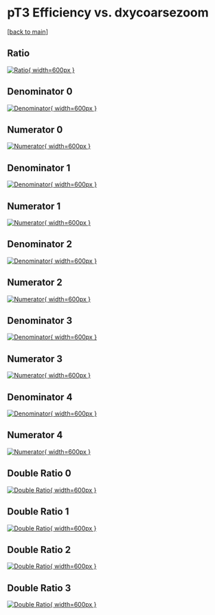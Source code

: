 # pT3 Efficiency vs. dxycoarsezoom

[[back to main](./)]



## Ratio

[![Ratio](../mtv/var/pT3_xtr_321_-1_eff_dxycoarsezoom.png){ width=600px }](../mtv/var/pT3_xtr_321_-1_eff_dxycoarsezoom.pdf)

## Denominator 0

[![Denominator](../mtv/den/pT3_xtr_321_-1_eff_dxycoarsezoom_den0.png){ width=600px }](../mtv/den/pT3_xtr_321_-1_eff_dxycoarsezoom_den0.pdf)

## Numerator 0

[![Numerator](../mtv/num/pT3_xtr_321_-1_eff_dxycoarsezoom_num0.png){ width=600px }](../mtv/num/pT3_xtr_321_-1_eff_dxycoarsezoom_num0.pdf)

## Denominator 1

[![Denominator](../mtv/den/pT3_xtr_321_-1_eff_dxycoarsezoom_den1.png){ width=600px }](../mtv/den/pT3_xtr_321_-1_eff_dxycoarsezoom_den1.pdf)

## Numerator 1

[![Numerator](../mtv/num/pT3_xtr_321_-1_eff_dxycoarsezoom_num1.png){ width=600px }](../mtv/num/pT3_xtr_321_-1_eff_dxycoarsezoom_num1.pdf)

## Denominator 2

[![Denominator](../mtv/den/pT3_xtr_321_-1_eff_dxycoarsezoom_den2.png){ width=600px }](../mtv/den/pT3_xtr_321_-1_eff_dxycoarsezoom_den2.pdf)

## Numerator 2

[![Numerator](../mtv/num/pT3_xtr_321_-1_eff_dxycoarsezoom_num2.png){ width=600px }](../mtv/num/pT3_xtr_321_-1_eff_dxycoarsezoom_num2.pdf)

## Denominator 3

[![Denominator](../mtv/den/pT3_xtr_321_-1_eff_dxycoarsezoom_den3.png){ width=600px }](../mtv/den/pT3_xtr_321_-1_eff_dxycoarsezoom_den3.pdf)

## Numerator 3

[![Numerator](../mtv/num/pT3_xtr_321_-1_eff_dxycoarsezoom_num3.png){ width=600px }](../mtv/num/pT3_xtr_321_-1_eff_dxycoarsezoom_num3.pdf)

## Denominator 4

[![Denominator](../mtv/den/pT3_xtr_321_-1_eff_dxycoarsezoom_den4.png){ width=600px }](../mtv/den/pT3_xtr_321_-1_eff_dxycoarsezoom_den4.pdf)

## Numerator 4

[![Numerator](../mtv/num/pT3_xtr_321_-1_eff_dxycoarsezoom_num4.png){ width=600px }](../mtv/num/pT3_xtr_321_-1_eff_dxycoarsezoom_num4.pdf)

## Double Ratio 0

[![Double Ratio](../mtv/ratio/pT3_xtr_321_-1_eff_dxycoarsezoom_ratio0.png){ width=600px }](../mtv/ratio/pT3_xtr_321_-1_eff_dxycoarsezoom_ratio0.pdf)

## Double Ratio 1

[![Double Ratio](../mtv/ratio/pT3_xtr_321_-1_eff_dxycoarsezoom_ratio1.png){ width=600px }](../mtv/ratio/pT3_xtr_321_-1_eff_dxycoarsezoom_ratio1.pdf)

## Double Ratio 2

[![Double Ratio](../mtv/ratio/pT3_xtr_321_-1_eff_dxycoarsezoom_ratio2.png){ width=600px }](../mtv/ratio/pT3_xtr_321_-1_eff_dxycoarsezoom_ratio2.pdf)

## Double Ratio 3

[![Double Ratio](../mtv/ratio/pT3_xtr_321_-1_eff_dxycoarsezoom_ratio3.png){ width=600px }](../mtv/ratio/pT3_xtr_321_-1_eff_dxycoarsezoom_ratio3.pdf)

